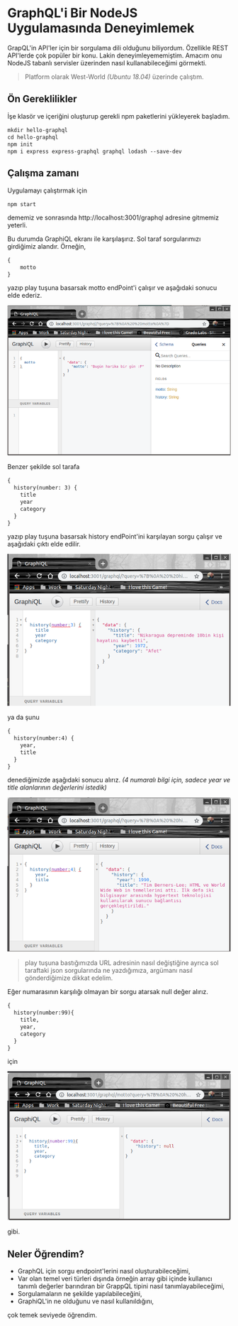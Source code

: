# GraphQL'i Bir NodeJS Uygulamasında Deneyimlemek

GrapQL'in API'ler için bir sorgulama dili olduğunu biliyordum. Özellikle REST API'lerde çok popüler bir konu. Lakin deneyimleyememiştim. Amacım onu NodeJS tabanlı servisler üzerinden nasıl kullanabileceğimi görmekti.

>Platform olarak West-World _(Ubuntu 18.04)_ üzerinde çalıştım.

## Ön Gereklilikler

İşe klasör ve içeriğini oluşturup gerekli npm paketlerini yükleyerek başladım.

```
mkdir hello-graphql
cd hello-graphql
npm init
npm i express express-graphql graphql lodash --save-dev
```

## Çalışma zamanı

Uygulamayı çalıştırmak için 

```
npm start
```

dememiz ve sonrasında http://localhost:3001/graphql adresine gitmemiz yeterli.

Bu durumda GraphiQL ekranı ile karşılaşırız. Sol taraf sorgularımızı girdiğimiz alandır. Örneğin,

```
{
    motto
}
```

yazıp play tuşuna basarsak motto endPoint'i çalışır ve aşağıdaki sonucu elde ederiz.

![credit_1.png](credit_1.png)

Benzer şekilde sol tarafa

```
{
  history(number: 3) {
    title
    year
    category
  }
}
```

yazıp play tuşuna basarsak history endPoint'ini karşılayan sorgu çalışır ve aşağıdaki çıktı elde edilir.

![credit_2.png](credit_2.png)

ya da şunu

```
{
  history(number:4) {
    year,
    title
  }
}
```

denediğimizde aşağıdaki sonucu alırız. _(4 numaralı bilgi için, sadece year ve title alanlarının değerlerini istedik)_

![credit_3.png](credit_3.png)

>play tuşuna bastığımızda URL adresinin nasıl değiştiğine ayrıca sol taraftaki json sorgularında ne yazdığımıza, argümanı nasıl gönderdiğimize dikkat edelim.

Eğer numarasının karşılığı olmayan bir sorgu atarsak null değer alırız.

```
{
  history(number:99){
    title,
    year,
    category
  }  
}
```

için

![credit_4.png](credit_4.png)

gibi.

## Neler Öğrendim?

- GraphQL için sorgu endpoint'lerini nasıl oluşturabileceğimi,
- Var olan temel veri türleri dışında örneğin array gibi içinde kullanıcı tanımlı değerler barındıran bir GrappQL tipini nasıl tanımlayabileceğimi,
- Sorgulamaların ne şekilde yapılabileceğini,
- GraphiQL'in ne olduğunu ve nasıl kullanıldığını,

çok temek seviyede öğrendim.